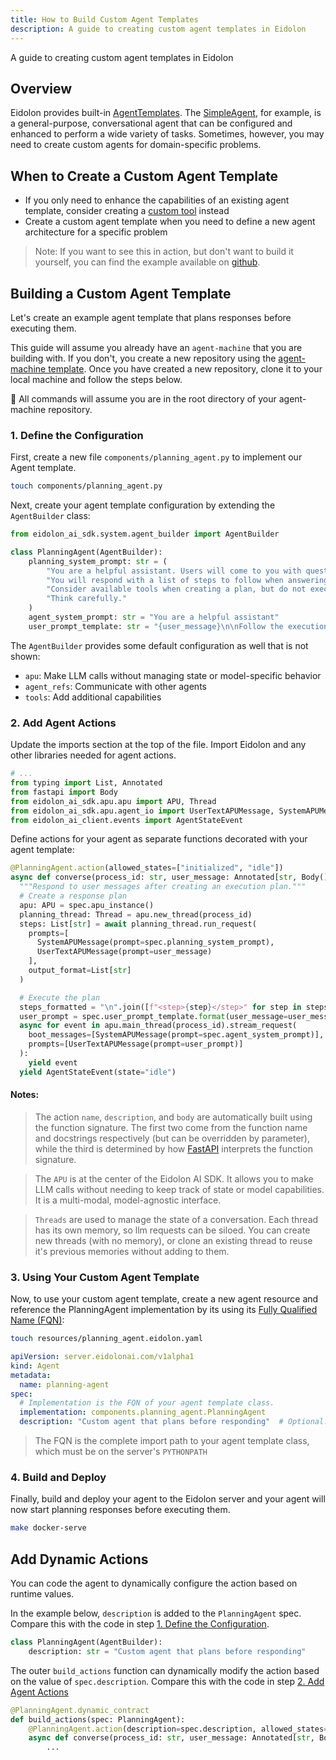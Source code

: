 ```yaml
---
title: How to Build Custom Agent Templates
description: A guide to creating custom agent templates in Eidolon
---
```

A guide to creating custom agent templates in Eidolon

## Overview
Eidolon provides built-in [AgentTemplates](/docs/components/agents/overview). The [SimpleAgent](/docs/components/agent/simpleagent), for example, is a general-purpose, conversational agent that can be configured and enhanced to perform a wide variety of tasks. Sometimes, however, you may need to create custom agents for domain-specific problems.

## When to Create a Custom Agent Template
- If you only need to enhance the capabilities of an existing agent template, consider creating a [custom tool](/docs/howto/build_custom_tools/) instead
- Create a custom agent template when you need to define a new agent architecture for a specific problem

> Note: If you want to see this in action, but don't want to build it yourself, you can find the example available on 
[github](https://github.com/eidolon-ai/howto-custom-agent).

## Building a Custom Agent Template
Let's create an example agent template that plans responses before executing them.

This guide will assume you already have an `agent-machine` that you are building with. If you don't, you create a new 
repository using the [agent-machine template](https://github.com/new?template_name=agent-machine&template_owner=eidolon-ai). 
Once you have created a new repository, clone it to your local machine and follow the steps below.

🚨 All commands will assume you are in the root directory of your agent-machine repository.

### 1. Define the Configuration
First, create a new file `components/planning_agent.py` to implement our Agent template.

```bash
touch components/planning_agent.py
```

Next, create your agent template configuration by extending the `AgentBuilder` class:

```python
from eidolon_ai_sdk.system.agent_builder import AgentBuilder

class PlanningAgent(AgentBuilder):
    planning_system_prompt: str = (
        "You are a helpful assistant. Users will come to you with questions. "
        "You will respond with a list of steps to follow when answering the question. "
        "Consider available tools when creating a plan, but do not execute them. "
        "Think carefully."
    )
    agent_system_prompt: str = "You are a helpful assistant"
    user_prompt_template: str = "{user_message}\n\nFollow the execution plan below:\n{steps}"
```

The `AgentBuilder` provides some default configuration as well that is not shown:
- `apu`: Make LLM calls without managing state or model-specific behavior
- `agent_refs`: Communicate with other agents
- `tools`: Add additional capabilities

### 2. Add Agent Actions

Update the imports section at the top of the file. Import Eidolon and any other libraries needed for agent actions.

```python
# ...
from typing import List, Annotated
from fastapi import Body
from eidolon_ai_sdk.apu.apu import APU, Thread
from eidolon_ai_sdk.apu.agent_io import UserTextAPUMessage, SystemAPUMessage
from eidolon_ai_client.events import AgentStateEvent
```
Define actions for your agent as separate functions decorated with your agent template:

```python
@PlanningAgent.action(allowed_states=["initialized", "idle"])
async def converse(process_id: str, user_message: Annotated[str, Body()], spec: PlanningAgent):
  """Respond to user messages after creating an execution plan."""
  # Create a response plan
  apu: APU = spec.apu_instance()
  planning_thread: Thread = apu.new_thread(process_id)
  steps: List[str] = await planning_thread.run_request(
    prompts=[
      SystemAPUMessage(prompt=spec.planning_system_prompt),
      UserTextAPUMessage(prompt=user_message)
    ],
    output_format=List[str]
  )

  # Execute the plan
  steps_formatted = "\n".join([f"<step>{step}</step>" for step in steps])
  user_prompt = spec.user_prompt_template.format(user_message=user_message, steps=steps_formatted)
  async for event in apu.main_thread(process_id).stream_request(
    boot_messages=[SystemAPUMessage(prompt=spec.agent_system_prompt)],
    prompts=[UserTextAPUMessage(prompt=user_prompt)]
  ):
    yield event
  yield AgentStateEvent(state="idle")
```
#### Notes:
> The action `name`, `description`, and `body` are automatically built using the function 
signature. The first two come from the function name and docstrings respectively (but can be overridden by parameter), 
while the third is determined by how [FastAPI](https://fastapi.tiangolo.com/) interprets the function signature.

> The `APU` is at the center of the Eidolon AI SDK. It allows you to make LLM calls without needing to keep
track of state or model capabilities. It is a multi-modal, model-agnostic interface.

> `Threads` are used to manage the state of a conversation. Each thread has its own memory, so llm requests can be 
siloed. You can create new threads (with no memory), or clone an existing thread to reuse it's previous memories without 
adding to them.

### 3. Using Your Custom Agent Template
Now, to use your custom agent template, create a new agent resource and reference the PlanningAgent 
implementation by its using its [Fully Qualified Name (FQN)](https://peps.python.org/pep-3155/):

```bash
touch resources/planning_agent.eidolon.yaml
```

```yaml
apiVersion: server.eidolonai.com/v1alpha1
kind: Agent
metadata:
  name: planning-agent
spec:
  # Implementation is the FQN of your agent template class.
  implementation: components.planning_agent.PlanningAgent
  description: "Custom agent that plans before responding"  # Optional: Override default configuration
```

> The FQN is the complete import path to your agent template class, which must be on the server's `PYTHONPATH`

### 4. Build and Deploy
Finally, build and deploy your agent to the Eidolon server and your agent will now start planning responses before executing them.

```bash
make docker-serve
```
## Add Dynamic Actions

You can code the agent to dynamically configure the action based on runtime values.

In the example below, `description` is added to the `PlanningAgent` spec. Compare this with the code in step [1. Define the Configuration](#1.-Define-the-Configuration).

```python
class PlanningAgent(AgentBuilder):
    description: str = "Custom agent that plans before responding"
```

The outer `build_actions` function can dynamically modify the action based on the value of `spec.description`. Compare this with the code in step [2. Add Agent Actions](#2.-Add-Agent-Actions)

```python
@PlanningAgent.dynamic_contract
def build_actions(spec: PlanningAgent):
    @PlanningAgent.action(description=spec.description, allowed_states=["initialized", "idle"])
    async def converse(process_id: str, user_message: Annotated[str, Body()], spec: PlanningAgent):
        ...
```
